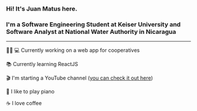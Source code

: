 ### Hi! It's Juan Matus here.

### I'm a Software Engineering Student at Keiser University and Software Analyst at National Water Authority in Nicaragua

---

👨🏻‍ 💻  Currently working on a web app for cooperatives

📚 Currently learning ReactJS 

🎬 I'm starting a YouTube channel ([you can check it out here](https://www.youtube.com/channel/UCU3megO3PrCIbTUoaAeiPvQ))

🎹 I like to play piano 

☕️ I love coffee

